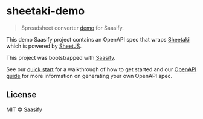 # sheetaki-demo

> Spreadsheet converter [demo](https://dev_sheetaki-demo_c1655cd5.saasify.sh/) for Saasify.

This demo Saasify project contains an OpenAPI spec that wraps [Sheetaki](https://sheetaki.now.sh/) which is powered by [SheetJS](https://sheetjs.com/).

This project was bootstrapped with [Saasify](https://saasify.sh).

See our [quick start](https://docs.saasify.sh/#/quick-start) for a walkthrough of how to get started and our [OpenAPI guide](https://docs.saasify.sh/#/openapi) for more information on generating your own OpenAPI spec.

## License

MIT © [Saasify](https://github.com/saasify-sh/saasify)
